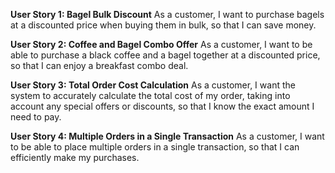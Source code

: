 **User Story 1: Bagel Bulk Discount**
As a customer, I want to purchase bagels at a discounted price when buying them in bulk, so that I can save money.

**User Story 2: Coffee and Bagel Combo Offer**
As a customer, I want to be able to purchase a black coffee and a bagel together at a discounted price, so that I can enjoy a breakfast combo deal.

**User Story 3: Total Order Cost Calculation**
As a customer, I want the system to accurately calculate the total cost of my order, taking into account any special offers or discounts, so that I know the exact amount I need to pay.

**User Story 4: Multiple Orders in a Single Transaction**
As a customer, I want to be able to place multiple orders in a single transaction, so that I can efficiently make my purchases.
